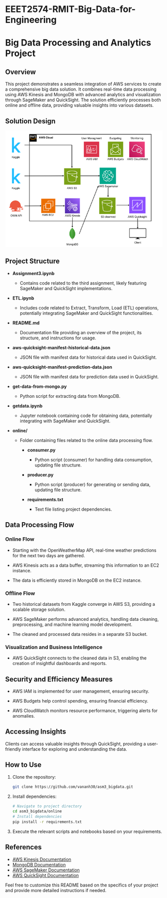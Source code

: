 # EEET2574-RMIT-Big-Data-for-Engineering

# Big Data Processing and Analytics Project

## Overview

This project demonstrates a seamless integration of AWS services to create a comprehensive big data solution. It combines real-time data processing using AWS Kinesis and MongoDB with advanced analytics and visualization through SageMaker and QuickSight. The solution efficiently processes both online and offline data, providing valuable insights into various datasets.

## Solution Design

![solution design](<solution design.png>)

## Project Structure

- **Assignment3.ipynb**
  - Contains code related to the third assignment, likely featuring SageMaker and QuickSight implementations.

- **ETL.ipynb**
  - Includes code related to Extract, Transform, Load (ETL) operations, potentially integrating SageMaker and QuickSight functionalities.

- **README.md**
  - Documentation file providing an overview of the project, its structure, and instructions for usage.

- **aws-quicksight-manifest-historical-data.json**
  - JSON file with manifest data for historical data used in QuickSight.

- **aws-quicksight-manifest-prediction-data.json**
  - JSON file with manifest data for prediction data used in QuickSight.

- **get-data-from-mongo.py**
  - Python script for extracting data from MongoDB.

- **getdata.ipynb**
  - Jupyter notebook containing code for obtaining data, potentially integrating with SageMaker and QuickSight.

- **online/**
  - Folder containing files related to the online data processing flow.

    - **consumer.py**
      - Python script (consumer) for handling data consumption, updating file structure.

    - **producer.py**
      - Python script (producer) for generating or sending data, updating file structure.

    - **requirements.txt**
      - Text file listing project dependencies.

## Data Processing Flow

### Online Flow

- Starting with the OpenWeatherMap API, real-time weather predictions for the next two days are gathered.

- AWS Kinesis acts as a data buffer, streaming this information to an EC2 instance.

- The data is efficiently stored in MongoDB on the EC2 instance.

### Offline Flow

- Two historical datasets from Kaggle converge in AWS S3, providing a scalable storage solution.

- AWS SageMaker performs advanced analytics, handling data cleaning, preprocessing, and machine learning model development.

- The cleaned and processed data resides in a separate S3 bucket.

### Visualization and Business Intelligence

- AWS QuickSight connects to the cleaned data in S3, enabling the creation of insightful dashboards and reports.

## Security and Efficiency Measures

- AWS IAM is implemented for user management, ensuring security.

- AWS Budgets help control spending, ensuring financial efficiency.

- AWS CloudWatch monitors resource performance, triggering alerts for anomalies.

## Accessing Insights

Clients can access valuable insights through QuickSight, providing a user-friendly interface for exploring and understanding the data.

## How to Use

1. Clone the repository:
   ```bash
   git clone https://github.com/vananh30/asm3_bigdata.git 
   ```

2. Install dependencies:
   ```bash
   # Navigate to project directory
   cd asm3_bigdata/online
   # Install dependencies
   pip install -r requirements.txt
   ```

3. Execute the relevant scripts and notebooks based on your requirements.

## References

- [AWS Kinesis Documentation](https://docs.aws.amazon.com/kinesis/index.html)
- [MongoDB Documentation](https://docs.mongodb.com/)
- [AWS SageMaker Documentation](https://docs.aws.amazon.com/sagemaker/index.html)
- [AWS QuickSight Documentation](https://docs.aws.amazon.com/quicksight/index.html)

Feel free to customize this README based on the specifics of your project and provide more detailed instructions if needed.